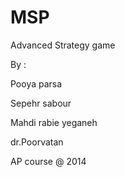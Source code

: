 MSP
===

Advanced Strategy game

By :

Pooya parsa

Sepehr sabour

Mahdi rabie yeganeh

dr.Poorvatan

AP course @ 2014
